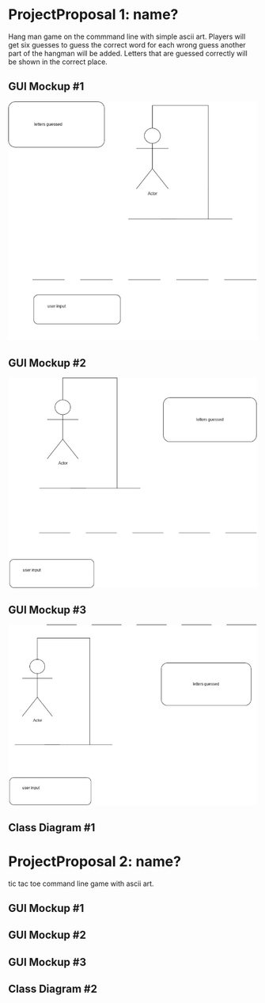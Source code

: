 # ProjectProposal 1: name?
Hang man game on the commmand line with simple ascii art. Players will get six guesses to guess the correct word for each wrong guess another part of the hangman will be added. Letters that are guessed correctly will be shown in the correct place.

## GUI Mockup #1
![alt text](https://github.com/IsaacZab/ProjectProposal/blob/main/images/Untitled%20Diagram%20(1).jpg)
## GUI Mockup #2
![alt text](https://github.com/IsaacZab/ProjectProposal/blob/main/images/Guimockup3.jpg)

## GUI Mockup #3
![alt text](https://github.com/IsaacZab/ProjectProposal/blob/main/images/Guimockup2.jpg)

## Class Diagram #1


# ProjectProposal 2: name?
tic tac toe command line game with ascii art.

## GUI Mockup #1

## GUI Mockup #2

## GUI Mockup #3

## Class Diagram #2
